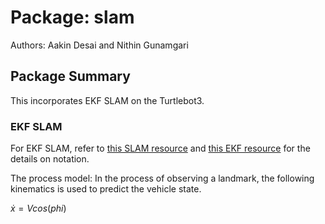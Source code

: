 # Package: slam

Authors: Aakin Desai and Nithin Gunamgari

## Package Summary

This incorporates EKF SLAM on the Turtlebot3.

### EKF SLAM

For EKF SLAM, refer to [this SLAM resource](https://ieeexplore.ieee.org/document/938381) and [this EKF resource](https://www.cs.unc.edu/~welch/media/pdf/kalman_intro.pdf) for the details on notation.

The process model:
In the process of observing a landmark, the following kinematics is used to predict the vehicle state.

$\dot{x} = Vcos(phi)$
